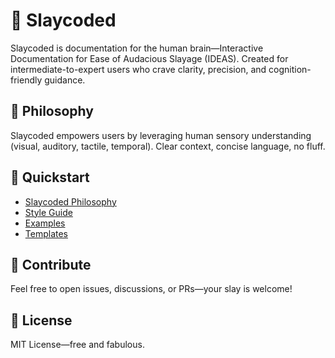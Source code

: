# 💅 Slaycoded

Slaycoded is documentation for the human brain—Interactive Documentation for Ease of Audacious Slayage (IDEAS). Created for intermediate-to-expert users who crave clarity, precision, and cognition-friendly guidance.

## 📖 Philosophy
Slaycoded empowers users by leveraging human sensory understanding (visual, auditory, tactile, temporal). Clear context, concise language, no fluff.

## 🚀 Quickstart
- [Slaycoded Philosophy](docs/slaycoded-philosophy.md)
- [Style Guide](docs/style-guide.md)
- [Examples](examples/)
- [Templates](templates/slaycoded-template.md)

## 🌟 Contribute
Feel free to open issues, discussions, or PRs—your slay is welcome!

## 📃 License
MIT License—free and fabulous.
